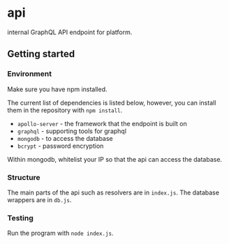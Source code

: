 # api
internal GraphQL API endpoint for platform.

## Getting started

### Environment

Make sure you have npm installed.

The current list of dependencies is listed below, however, you can install them in the repository with `npm install`.

- `apollo-server` - the framework that the endpoint is built on
- `graphql` - supporting tools for graphql
- `mongodb` - to access the database
- `bcrypt` - password encryption

Within mongodb, whitelist your IP so that the api can access the database.

### Structure
The main parts of the api such as resolvers are in `index.js`. The database wrappers are in `db.js`.

### Testing
Run the program with `node index.js`.
